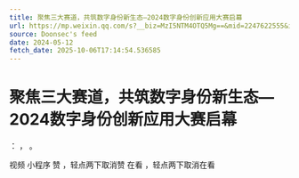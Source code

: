 ```yaml
---
title: 聚焦三大赛道，共筑数字身份新生态—2024数字身份创新应用大赛启幕
url: https://mp.weixin.qq.com/s?__biz=MzI5NTM4OTQ5Mg==&mid=2247622555&idx=2&sn=a039c956370310f89a9baf9feb7730dc
source: Doonsec's feed
date: 2024-05-12
fetch_date: 2025-10-06T17:14:54.536585
---
```


# 聚焦三大赛道，共筑数字身份新生态—2024数字身份创新应用大赛启幕

：
，
。

视频
小程序
赞
，轻点两下取消赞
在看
，轻点两下取消在看